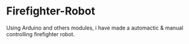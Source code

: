 # Firefighter-Robot
 Using Arduino and others modules, i have made a automactic & manual controlling firefighter robot.
